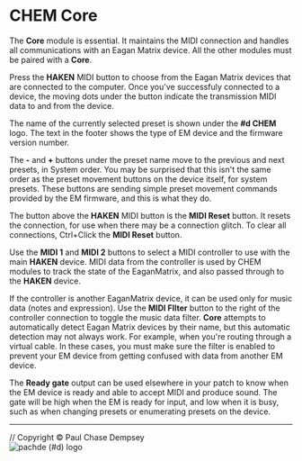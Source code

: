 # CHEM Core

The **Core** module is essential.
It maintains the MIDI connection and handles all communications with an Eagan Matrix device. All the other modules must be paired with a **Core**.

Press the **HAKEN** MIDI button to choose from the Eagan Matrix devices that are connected to the computer.
Once you've successfuly connected to a device,
the moving dots under the button indicate the transmission MIDI data to and from the device.

The name of the currently selected preset is shown under the **#d CHEM** logo.
The text in the footer shows the type of EM device and the firmware version number.

The **-** and **+** buttons under the preset name move to the previous and next presets, in System order.
You may be surprised that this isn't the same order as the preset movement buttons on the device itself, for system presets. These buttons are sending simple preset movement commands provided by the EM firmware, and this is what they do.

The button above the **HAKEN** MIDI button is the **MIDI Reset** button.
It resets the connection, for use when there may be a connection glitch.
To clear all connections, Ctrl+Click the **MIDI Reset** button.

Use the **MIDI 1** and **MIDI 2** buttons to select a MIDI controller to use with the main **HAKEN** device.
MIDI data from the controller is used by CHEM modules to track the state of the EaganMatrix, and also passed through to the **HAKEN** device.

If the controller is another EaganMatrix device, it can be used only for music data (notes and expression).
 Use the **MIDI FIlter** button to the right of the controller connection to toggle the music data filter.
**Core** attempts to automatically detect Eagan Matrix devices by their name, but this automatic detection may not always work.
For example, when you're routing through a virtual cable.
In these cases, you must make sure the filter is enabled to prevent your EM device from getting confused with data from another EM device.

The **Ready gate** output can be used elsewhere in your patch to know when the EM device is ready and able to accept MIDI and produce sound.
The gate will be high when the EM is ready for input, and low when it is busy, such as when changing presets or enumerating presets on the device.

---

// Copyright © Paul Chase Dempsey\
![pachde (#d) logo](./image/Logo.svg)
